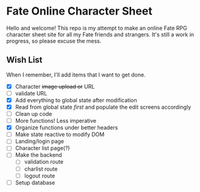 # Fate Online Character Sheet

Hello and welcome! This repo is my attempt to make an online Fate RPG character sheet site for all my Fate friends and strangers. It's still a work in progress, so please excuse the mess.

## Wish List

When I remember, I'll add items that I want to get done.

- [X] Character ~~image upload or~~ URL
- [ ] validate URL
- [X] Add everything to global state after modification
- [X] Read from global state *first* and populate the edit screens accordingly
- [ ] Clean up code
- [ ] More functions! Less imperative
- [X] Organize functions under better headers
- [ ] Make state reactive to modify DOM
- [ ] Landing/login page
- [ ] Character list page(?)
- [ ] Make the backend
  - [ ] validation route
  - [ ] charlist route
  - [ ] logout route
- [ ] Setup database
